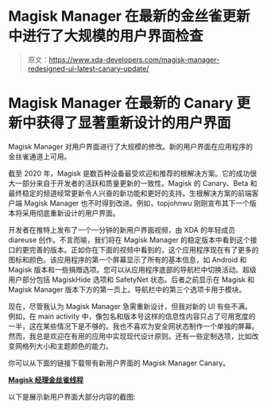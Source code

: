 # Magisk Manager 在最新的金丝雀更新中进行了大规模的用户界面检查

> 原文：<https://www.xda-developers.com/magisk-manager-redesigned-ui-latest-canary-update/>

# Magisk Manager 在最新的 Canary 更新中获得了显著重新设计的用户界面

Magisk Manager 对用户界面进行了大规模的修改。新的用户界面在应用程序的金丝雀通道上可用。

截至 2020 年，Magisk 是数百种设备最受欢迎和推荐的根解决方案。它的成功很大一部分来自于开发者的活跃和质量更新的一致性。Magisk 的 Canary、Beta 和最终稳定的频道经常更新令人兴奋的新功能和更好的支持。生根解决方案的前端客户端 Magisk Manager 也不时得到改进。例如，topjohnwu 刚刚宣布其下一个版本将采用彻底重新设计的用户界面。

开发者在推特上发布了一个一分钟的新用户界面视频，由 XDA 的年轻成员 diareuse 创作。不言而喻，我们将在 Magisk Manager 的稳定版本中看到这个接口的更完善的版本。正如你在下面的视频中看到的，这个应用程序现在有了更多的图标和颜色。该应用程序的第一个屏幕显示了所有的基本信息，如 Android 和 Magisk 版本和一些捐赠选项。您可以从应用程序底部的导航栏中切换活动。超级用户部分包括 MagiskHide 选项和 SafetyNet 状态。后者之前显示在 Magisk 和 Magisk Manager 版本下方的第一页上。导航栏中的第三个选项卡用于模块。

现在，尽管我认为 Magisk Manager 急需重新设计，但我对新的 UI 有些不满。例如，在 main activity 中，像包名和版本号这样的信息性内容只占了可用宽度的一半，这在某些情况下是不够的。我也不喜欢为安全网状态制作一个单独的屏幕。然而，我总是欢迎在有用的应用中实现现代设计原则。还有一些定制选项，比如改变网格列大小和主题颜色的能力。

你可以从下面的链接下载带有新用户界面的 Magisk Manager Canary。

[**Magisk 经理金丝雀线程**](https://forum.xda-developers.com/apps/magisk/dev-magisk-canary-channel-bleeding-edge-t3839337)

以下是展示新用户界面大部分内容的截图: